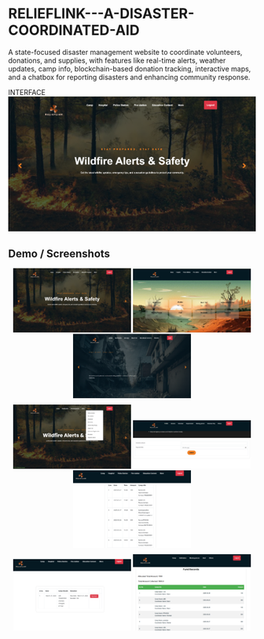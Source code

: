 # RELIEFLINK---A-DISASTER-COORDINATED-AID
A state-focused disaster management website to coordinate volunteers, donations, and supplies, with features like real-time alerts, weather updates, camp info, blockchain-based donation tracking, interactive maps, and a chatbox for reporting disasters and enhancing community response.

INTERFACE
![Image Alt](https://github.com/AMALJITH71/RELIEFLINK---A-DISASTER-COORDINATED-AID/blob/4e8b51cce30f6a7ee622920ae89bdb979f12a76a/Screenshot%202025-03-24%20220359.png)

## Demo / Screenshots

<div align="center">
  <img src="https://raw.githubusercontent.com/AMALJITH71/RELIEFLINK---A-DISASTER-COORDINATED-AID/b3137f7eb552a1d0255876e763aa399ac382a5ba/Screenshot%202025-03-24%20220359.png" width="240" alt="Screenshot 1" />
  <img src="https://raw.githubusercontent.com/AMALJITH71/RELIEFLINK---A-DISASTER-COORDINATED-AID/b3137f7eb552a1d0255876e763aa399ac382a5ba/Screenshot%202025-03-24%20220421.png" width="240" alt="Screenshot 2" />
  <img src="https://raw.githubusercontent.com/AMALJITH71/RELIEFLINK---A-DISASTER-COORDINATED-AID/b3137f7eb552a1d0255876e763aa399ac382a5ba/Screenshot%202025-03-24%20220525.png" width="240" alt="Screenshot 3" />
</div>

<div align="center" style="margin-top: 10px;">
  <img src="https://raw.githubusercontent.com/AMALJITH71/RELIEFLINK---A-DISASTER-COORDINATED-AID/b3137f7eb552a1d0255876e763aa399ac382a5ba/Screenshot%202025-03-24%20220738.png" width="240" alt="Screenshot 4" />
  <img src="https://raw.githubusercontent.com/AMALJITH71/RELIEFLINK---A-DISASTER-COORDINATED-AID/b3137f7eb552a1d0255876e763aa399ac382a5ba/Screenshot%202025-03-27%20164815.png" width="240" alt="Screenshot 5" />
  <img src="https://raw.githubusercontent.com/AMALJITH71/RELIEFLINK---A-DISASTER-COORDINATED-AID/b3137f7eb552a1d0255876e763aa399ac382a5ba/Screenshot%202025-03-27%20164642.png" width="240" alt="Screenshot 6" />
</div>

<div align="center" style="margin-top: 10px;">
  <img src="https://raw.githubusercontent.com/AMALJITH71/RELIEFLINK---A-DISASTER-COORDINATED-AID/b3137f7eb552a1d0255876e763aa399ac382a5ba/Screenshot%202025-03-27%20164618.png" width="240" alt="Screenshot 7" />
  <img src="https://raw.githubusercontent.com/AMALJITH71/RELIEFLINK---A-DISASTER-COORDINATED-AID/b3137f7eb552a1d0255876e763aa399ac382a5ba/Screenshot%202025-03-27%20155130.png" width="240" alt="Screenshot 8" />
  
